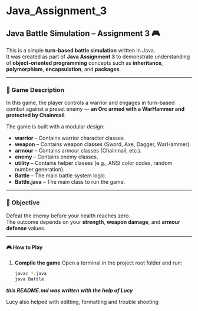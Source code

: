 # Java_Assignment_3

## Java Battle Simulation – Assignment 3 🎮

This is a simple **turn-based battle simulation** written in Java.  
It was created as part of **Java Assignment 3** to demonstrate understanding of **object-oriented programming** concepts such as **inheritance**, **polymorphism**, **encapsulation**, and **packages**.

---

### 📜 Game Description

In this game, the player controls a warrior and engages in turn-based combat against a preset enemy — **an Orc armed with a WarHammer and protected by Chainmail**.  

The game is built with a modular design:
- **warrior** – Contains warrior character classes.
- **weapon** – Contains weapon classes (Sword, Axe, Dagger, WarHammer).
- **armour** – Contains armour classes (Chainmail, etc.).
- **enemy** – Contains enemy classes.
- **utility** – Contains helper classes (e.g., ANSI color codes, random number generation).
- **Battle** – The main battle system logic.
- **Battle.java** – The main class to run the game.

---

### 🎯 Objective

Defeat the enemy before your health reaches zero.  
The outcome depends on your **strength**, **weapon damage**, and **armour defense** values.

---

#### 🎮 How to Play

1. **Compile the game**
   Open a terminal in the project root folder and run:
   ```bash
   javac *.java
   java Battle

***this README.md was written with the help of Lucy***
<p>Lucy also helped with editting, formatting and trouble shooting</p>
